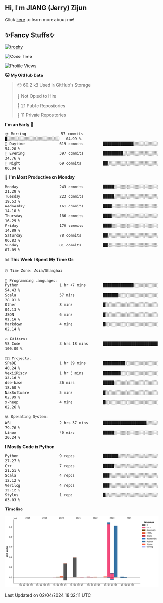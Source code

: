 ## Hi, I'm JIANG (Jerry) Zijun

Click [here](https://jzjerry.github.io/about/) to learn more about me!

## ✨Fancy Stuffs✨
[![trophy](https://github-profile-trophy.vercel.app/?username=jzjerry&theme=onedark)](https://github.com/ryo-ma/github-profile-trophy)
<!--START_SECTION:waka-->
![Code Time](http://img.shields.io/badge/Code%20Time-372%20hrs%2026%20mins-blue)

![Profile Views](http://img.shields.io/badge/Profile%20Views-0-blue)

**🐱 My GitHub Data** 

> 📦 60.2 kB Used in GitHub's Storage 
 > 
> 🚫 Not Opted to Hire
 > 
> 📜 21 Public Repositories 
 > 
> 🔑 11 Private Repositories 
 > 
**I'm an Early 🐤** 

```text
🌞 Morning                57 commits          █░░░░░░░░░░░░░░░░░░░░░░░░   04.99 % 
🌆 Daytime                619 commits         ██████████████░░░░░░░░░░░   54.20 % 
🌃 Evening                397 commits         █████████░░░░░░░░░░░░░░░░   34.76 % 
🌙 Night                  69 commits          ██░░░░░░░░░░░░░░░░░░░░░░░   06.04 % 
```
📅 **I'm Most Productive on Monday** 

```text
Monday                   243 commits         █████░░░░░░░░░░░░░░░░░░░░   21.28 % 
Tuesday                  223 commits         █████░░░░░░░░░░░░░░░░░░░░   19.53 % 
Wednesday                161 commits         ████░░░░░░░░░░░░░░░░░░░░░   14.10 % 
Thursday                 186 commits         ████░░░░░░░░░░░░░░░░░░░░░   16.29 % 
Friday                   170 commits         ████░░░░░░░░░░░░░░░░░░░░░   14.89 % 
Saturday                 78 commits          ██░░░░░░░░░░░░░░░░░░░░░░░   06.83 % 
Sunday                   81 commits          ██░░░░░░░░░░░░░░░░░░░░░░░   07.09 % 
```


📊 **This Week I Spent My Time On** 

```text
🕑︎ Time Zone: Asia/Shanghai

💬 Programming Languages: 
Python                   1 hr 47 mins        ██████████████░░░░░░░░░░░   54.43 % 
Scala                    57 mins             ███████░░░░░░░░░░░░░░░░░░   28.91 % 
Other                    8 mins              █░░░░░░░░░░░░░░░░░░░░░░░░   04.13 % 
JSON                     6 mins              █░░░░░░░░░░░░░░░░░░░░░░░░   03.16 % 
Markdown                 4 mins              █░░░░░░░░░░░░░░░░░░░░░░░░   02.14 % 

🔥 Editors: 
VS Code                  3 hrs 18 mins       █████████████████████████   100.00 % 

🐱‍💻 Projects: 
SPaDE                    1 hr 19 mins        ██████████░░░░░░░░░░░░░░░   40.24 % 
VexiiRiscv               1 hr 3 mins         ████████░░░░░░░░░░░░░░░░░   32.16 % 
dse-base                 36 mins             █████░░░░░░░░░░░░░░░░░░░░   18.60 % 
NaxSoftware              5 mins              █░░░░░░░░░░░░░░░░░░░░░░░░   02.99 % 
x-heep                   4 mins              █░░░░░░░░░░░░░░░░░░░░░░░░   02.26 % 

💻 Operating System: 
WSL                      2 hrs 37 mins       ████████████████████░░░░░   79.76 % 
Linux                    40 mins             █████░░░░░░░░░░░░░░░░░░░░   20.24 % 
```

**I Mostly Code in Python** 

```text
Python                   9 repos             ███████░░░░░░░░░░░░░░░░░░   27.27 % 
C++                      7 repos             █████░░░░░░░░░░░░░░░░░░░░   21.21 % 
Scala                    4 repos             ███░░░░░░░░░░░░░░░░░░░░░░   12.12 % 
Verilog                  4 repos             ███░░░░░░░░░░░░░░░░░░░░░░   12.12 % 
Stylus                   1 repo              █░░░░░░░░░░░░░░░░░░░░░░░░   03.03 % 
```



**Timeline**

![Lines of Code chart](https://raw.githubusercontent.com/Jzjerry/Jzjerry/main/assets/bar_graph.png)


 Last Updated on 02/04/2024 18:32:11 UTC
<!--END_SECTION:waka-->
